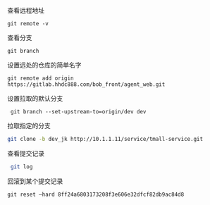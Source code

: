 查看远程地址

```shell
git remote -v
```

查看分支

```shell
git branch
```

设置远处的仓库的简单名字

```shell
git remote add origin https://gitlab.hhdc888.com/bob_front/agent_web.git
```

设置拉取的默认分支

```shell
 git branch --set-upstream-to=origin/dev dev
```

拉取指定的分支

```bash
git clone -b dev_jk http://10.1.1.11/service/tmall-service.git
```

查看提交记录

```bash
 git log
```

回滚到某个提交记录

```shell
git reset –hard 8ff24a6803173208f3e606e32dfcf82db9ac84d8
```

